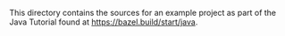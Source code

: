 This directory contains the sources for an example project as part of the Java Tutorial found at
<https://bazel.build/start/java>.
